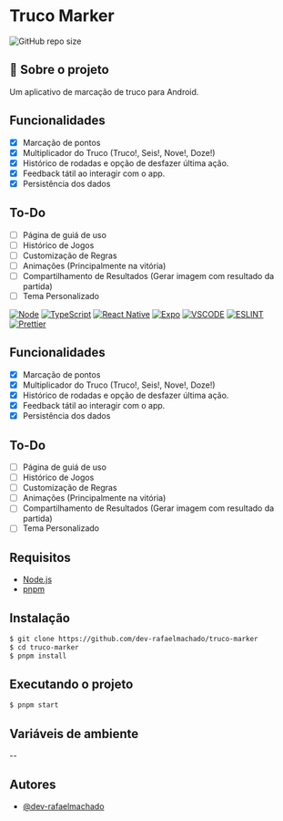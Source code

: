 # Truco Marker

![GitHub repo size](https://img.shields.io/github/repo-size/dev-rafaelmachado/truco-marker?style=for-the-badge)

## 🚀 Sobre o projeto

Um aplicativo de marcação de truco para Android.

## Funcionalidades
- [x] Marcação de pontos
- [x] Multiplicador do Truco (Truco!, Seis!, Nove!, Doze!)
- [x] Histórico de rodadas e opção de desfazer última ação.
- [x] Feedback tátil ao interagir com o app.
- [x] Persistência dos dados 

## To-Do
- [ ] Página de guiá de uso
- [ ] Histórico de Jogos
- [ ] Customização de Regras
- [ ] Animações (Principalmente na vitória)
- [ ] Compartilhamento de Resultados (Gerar imagem com resultado da partida)
- [ ] Tema Personalizado

[![Node](https://img.shields.io/badge/Node.js-43853D?style=for-the-badge&logo=node.js&logoColor=white)](https://nodejs.org/en/)
[![TypeScript](https://img.shields.io/badge/TypeScript-007ACC?style=for-the-badge&logo=typescript&logoColor=white)](https://www.typescriptlang.org/)
[![React Native](https://img.shields.io/badge/React_Native-20232A?style=for-the-badge&logo=react&logoColor=61DAFB)](https://reactnative.dev/)
[![Expo](https://img.shields.io/badge/Expo-000020?style=for-the-badge&logo=expo&logoColor=white)](https://expo.dev/)
[![VSCODE](https://img.shields.io/badge/VSCode-007ACC?style=for-the-badge&logo=visual-studio-code&logoColor=white)](https://code.visualstudio.com/)
[![ESLINT](https://img.shields.io/badge/ESLINT-4B32C3?style=for-the-badge&logo=eslint&logoColor=white)](https://eslint.org/)
[![Prettier](https://img.shields.io/badge/Prettier-F7B93E?style=for-the-badge&logo=prettier&logoColor=white)](https://prettier.io/)

## Funcionalidades
- [x] Marcação de pontos
- [x] Multiplicador do Truco (Truco!, Seis!, Nove!, Doze!)
- [x] Histórico de rodadas e opção de desfazer última ação.
- [x] Feedback tátil ao interagir com o app.
- [x] Persistência dos dados 

## To-Do
- [ ] Página de guiá de uso
- [ ] Histórico de Jogos
- [ ] Customização de Regras
- [ ] Animações (Principalmente na vitória)
- [ ] Compartilhamento de Resultados (Gerar imagem com resultado da partida)
- [ ] Tema Personalizado

## Requisitos

- [Node.js](https://nodejs.org/en/)
- [pnpm](https://pnpm.io/)

## Instalação

```bash
$ git clone https://github.com/dev-rafaelmachado/truco-marker
$ cd truco-marker
$ pnpm install
```

## Executando o projeto

```bash
$ pnpm start
```

## Variáveis de ambiente
--

## Autores

- [@dev-rafaelmachado](https://github.com/dev-rafaelmachado)


